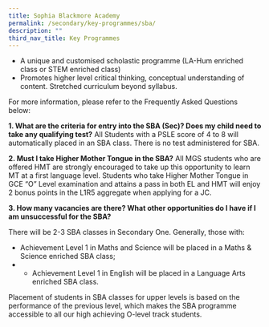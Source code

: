 ```yaml
---
title: Sophia Blackmore Academy
permalink: /secondary/key-programmes/sba/
description: ""
third_nav_title: Key Programmes
---
```



*   A unique and customised scholastic programme (LA-Hum enriched class or STEM enriched class)
*   Promotes higher level critical thinking, conceptual understanding of content. Stretched curriculum beyond syllabus.

  

For more information, please refer to the Frequently Asked Questions below:

**1. What are the criteria for entry into the SBA (Sec)? Does my child need to take any qualifying test?**
All Students with a PSLE score of 4 to 8 will automatically placed in an SBA class. There is no test administered for SBA.


**2. Must I take Higher Mother Tongue in the SBA?**
All MGS students who are offered HMT are strongly encouraged to take up this opportunity to learn MT at a first language level. Students who take Higher Mother Tongue in GCE “O” Level examination and attains a pass in both EL and HMT will enjoy 2 bonus points in the L1R5 aggregate when applying for a JC.


**3. How many vacancies are there? What other opportunities do I have if I am unsuccessful for the SBA?**

There will be 2-3 SBA classes in Secondary One. Generally, those with:
* Achievement Level 1 in Maths and Science will be placed in a Maths & Science enriched SBA class;
* * Achievement Level 1 in English will be placed in a Language Arts enriched SBA class.

Placement of students in SBA classes for upper levels is based on the performance of the previous level, which makes the SBA programme accessible to all our high achieving O-level track students.